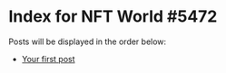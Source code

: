 # Index for NFT World #5472
Posts will be displayed in the order below:

- [Your first post](./001-first.md)


